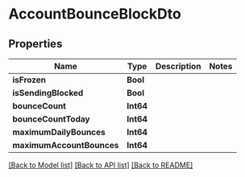 # AccountBounceBlockDto

## Properties
Name | Type | Description | Notes
------------ | ------------- | ------------- | -------------
**isFrozen** | **Bool** |  | 
**isSendingBlocked** | **Bool** |  | 
**bounceCount** | **Int64** |  | 
**bounceCountToday** | **Int64** |  | 
**maximumDailyBounces** | **Int64** |  | 
**maximumAccountBounces** | **Int64** |  | 

[[Back to Model list]](../README#documentation-for-models) [[Back to API list]](../README#documentation-for-api-endpoints) [[Back to README]](../README)


